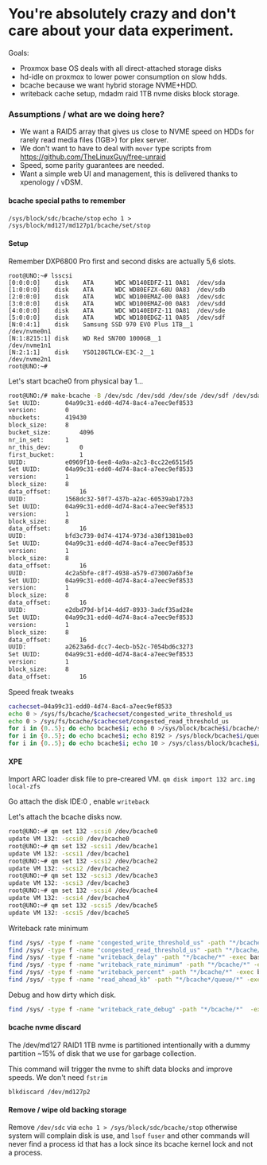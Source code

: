 # You're absolutely crazy and don't care about your data experiment.

Goals:
- Proxmox base OS deals with all direct-attached storage disks
- hd-idle on proxmox to lower power consumption on slow hdds.
- bcache because we want hybrid storage NVME+HDD.
- writeback cache setup, mdadm raid 1TB nvme disks block storage.

### Assumptions / what are we doing here?

- We want a RAID5 array that gives us close to NVME speed on HDDs for rarely read media files (1GB>) for plex server.
- We don't want to have to deal with `mover` type scripts from https://github.com/TheLinuxGuy/free-unraid
- Speed, some parity guarantees are needed.
- Want a simple web UI and management, this is delivered thanks to xpenology / vDSM.

#### bcache special paths to remember

`/sys/block/sdc/bcache/stop`
`echo 1 > /sys/block/md127/md127p1/bcache/set/stop`

#### Setup

Remember DXP6800 Pro first and second disks are actually 5,6 slots. 

```
root@UNO:~# lsscsi
[0:0:0:0]    disk    ATA      WDC WD140EDFZ-11 0A81  /dev/sda
[1:0:0:0]    disk    ATA      WDC WD80EFZX-68U 0A83  /dev/sdb
[2:0:0:0]    disk    ATA      WDC WD100EMAZ-00 0A83  /dev/sdc
[3:0:0:0]    disk    ATA      WDC WD100EMAZ-00 0A83  /dev/sdd
[4:0:0:0]    disk    ATA      WDC WD140EDFZ-11 0A81  /dev/sde
[5:0:0:0]    disk    ATA      WDC WD180EDGZ-11 0A85  /dev/sdf
[N:0:4:1]    disk    Samsung SSD 970 EVO Plus 1TB__1            /dev/nvme0n1
[N:1:8215:1] disk    WD Red SN700 1000GB__1                     /dev/nvme1n1
[N:2:1:1]    disk    YSO128GTLCW-E3C-2__1                       /dev/nvme2n1
root@UNO:~#
```

Let's start bcache0 from physical bay 1...

```bash
root@UNO:/# make-bcache -B /dev/sdc /dev/sdd /dev/sde /dev/sdf /dev/sda /dev/sdb -C /dev/md127p1 --block 4k --bucket 2M --writeback --wipe-bcacheUUID:			b6bbb7f0-20b6-4a9a-8e57-854cffccc27a
Set UUID:		04a99c31-edd0-4d74-8ac4-a7eec9ef8533
version:		0
nbuckets:		419430
block_size:		8
bucket_size:		4096
nr_in_set:		1
nr_this_dev:		0
first_bucket:		1
UUID:			e0969f10-6ee8-4a9a-a2c3-8cc22e6515d5
Set UUID:		04a99c31-edd0-4d74-8ac4-a7eec9ef8533
version:		1
block_size:		8
data_offset:		16
UUID:			1568dc32-50f7-437b-a2ac-60539ab172b3
Set UUID:		04a99c31-edd0-4d74-8ac4-a7eec9ef8533
version:		1
block_size:		8
data_offset:		16
UUID:			bfd3c739-0d74-4174-973d-a38f1381be03
Set UUID:		04a99c31-edd0-4d74-8ac4-a7eec9ef8533
version:		1
block_size:		8
data_offset:		16
UUID:			4c2a5bfe-c8f7-4938-a579-d73007a6bf3e
Set UUID:		04a99c31-edd0-4d74-8ac4-a7eec9ef8533
version:		1
block_size:		8
data_offset:		16
UUID:			e2dbd79d-bf14-4dd7-8933-3adcf35ad28e
Set UUID:		04a99c31-edd0-4d74-8ac4-a7eec9ef8533
version:		1
block_size:		8
data_offset:		16
UUID:			a2623a6d-dcc7-4ecb-b52c-7054bd6c3273
Set UUID:		04a99c31-edd0-4d74-8ac4-a7eec9ef8533
version:		1
block_size:		8
data_offset:		16
```

Speed freak tweaks

```bash
cachecset=04a99c31-edd0-4d74-8ac4-a7eec9ef8533
echo 0 > /sys/fs/bcache/$cachecset/congested_write_threshold_us 
echo 0 > /sys/fs/bcache/$cachecset/congested_read_threshold_us 
for i in {0..5}; do echo bcache$i; echo 0 >/sys/block/bcache$i/bcache/sequential_cutoff ; done
for i in {0..5}; do echo bcache$i; echo 8192 > /sys/block/bcache$i/queue/read_ahead_kb ; done
for i in {0..5}; do echo bcache$i; echo 10 > /sys/class/block/bcache$i/bcache/writeback_delay ; done
```

#### XPE

Import ARC loader disk file to pre-creared VM.
`qm disk import 132 arc.img local-zfs`

Go attach the disk IDE:0 , enable `writeback`

Let's attach the bcache disks now.

```bash
root@UNO:~# qm set 132 -scsi0 /dev/bcache0
update VM 132: -scsi0 /dev/bcache0
root@UNO:~# qm set 132 -scsi1 /dev/bcache1
update VM 132: -scsi1 /dev/bcache1
root@UNO:~# qm set 132 -scsi2 /dev/bcache2
update VM 132: -scsi2 /dev/bcache2
root@UNO:~# qm set 132 -scsi3 /dev/bcache3
update VM 132: -scsi3 /dev/bcache3
root@UNO:~# qm set 132 -scsi4 /dev/bcache4
update VM 132: -scsi4 /dev/bcache4
root@UNO:~# qm set 132 -scsi5 /dev/bcache5
update VM 132: -scsi5 /dev/bcache5
```

Writeback rate minimum

```bash
find /sys/ -type f -name "congested_write_threshold_us" -path "*/bcache/*"  -exec bash -c 'echo 0 > {}' \;
find /sys/ -type f -name "congested_read_threshold_us" -path "*/bcache/*"  -exec bash -c 'echo 0 > {}' \;
find /sys/ -type f -name "writeback_delay" -path "*/bcache/*" -exec bash -c 'echo 10 > {}' \;
find /sys/ -type f -name "writeback_rate_minimum" -path "*/bcache/*" -exec bash -c 'echo 4096 > {}' \;
find /sys/ -type f -name "writeback_percent" -path "*/bcache/*" -exec bash -c 'echo 1 > {}' \;
find /sys/ -type f -name "read_ahead_kb" -path "*/bcache*/queue/*" -exec bash -c 'echo 8192 > {}' \;
```

Debug and how dirty which disk.
```bash
find /sys/ -type f -name "writeback_rate_debug" -path "*/bcache/*"  -exec bash -c 'echo {} ; cat {}' \;
```

#### bcache nvme discard

The /dev/md127 RAID1 1TB nvme is partitioned intentionally with a dummy partition ~15% of disk that we use for garbage collection.

This command will trigger the nvme to shift data blocks and improve speeds. We don't need `fstrim`

`blkdiscard /dev/md127p2`

#### Remove / wipe old backing storage

 Remove `/dev/sdc` via `echo 1 > /sys/block/sdc/bcache/stop` otherwise system will complain disk is use, and `lsof` `fuser` and other commands will never find a process id that has a lock since its bcache kernel lock and not a process.